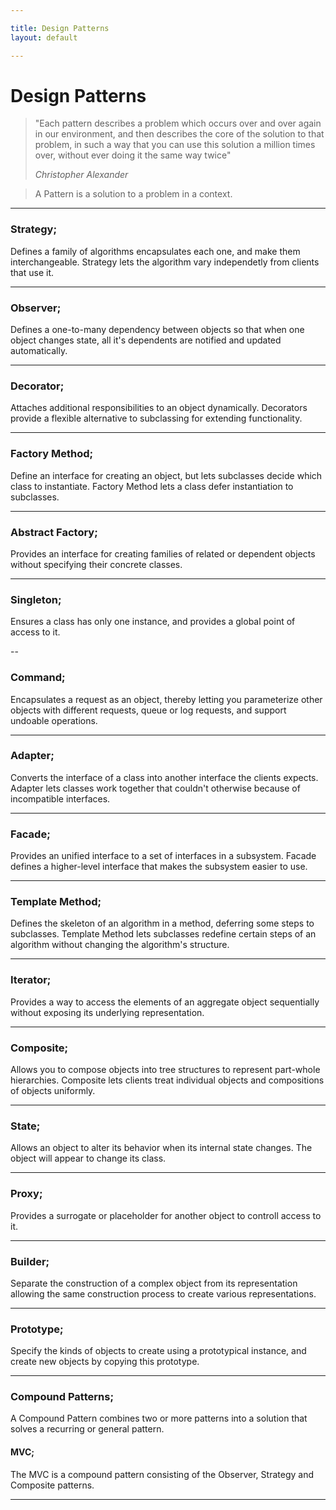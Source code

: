 ```yaml
---

title: Design Patterns
layout: default

---
```


# Design Patterns

> "Each pattern describes a problem which occurs over and over again in our environment, and then describes the core of the solution to that problem, in such a way that you can use this solution a million times over, without ever doing it the same way twice"
> 
> _Christopher Alexander_


> A Pattern is a solution to a problem in a context.

---

### Strategy;
Defines a family of algorithms encapsulates each one, and make them interchangeable.
Strategy lets the algorithm vary independetly from clients that use it.

---

### Observer;
Defines a one-to-many dependency between objects so that when one object changes state, all it's dependents are notified and updated automatically.

---

### Decorator;
Attaches additional responsibilities to an object dynamically. Decorators provide a flexible alternative to subclassing for extending functionality.

---

### Factory Method;
Define an interface for creating an object, but lets subclasses decide which class to instantiate. Factory Method lets a class defer instantiation to subclasses.

---

### Abstract Factory;
Provides an interface for creating families of related or dependent objects without specifying their concrete classes.

---

### Singleton;
Ensures a class has only one instance, and provides a global point of access to it.

--

### Command;
Encapsulates a request as an object, thereby letting you parameterize other objects with different requests, queue or log requests, and support undoable operations.

---

### Adapter;
Converts the interface of a class into another interface the clients expects. Adapter lets classes work together that couldn't otherwise because of incompatible interfaces.

---

### Facade;
Provides an unified interface to a set of interfaces in a subsystem. Facade defines a higher-level interface that makes the subsystem easier to use.

---

### Template Method;
Defines the skeleton of an algorithm in a method, deferring some steps to subclasses. Template Method lets subclasses redefine certain steps of an algorithm without changing the algorithm's structure.

---

### Iterator;
Provides a way to access the elements of an aggregate object sequentially without exposing its underlying representation.

---

### Composite;
Allows you to compose objects into tree structures to represent part-whole hierarchies. Composite lets clients treat individual objects and compositions of objects uniformly.

---

### State;
Allows an object to alter its behavior when its internal state changes. The object will appear to change its class.

---

### Proxy;
Provides a surrogate or placeholder for another object to controll access to it.

---

### Builder;
Separate the construction of a complex object from its representation allowing the same construction process to create various representations.

---

### Prototype;
Specify the kinds of objects to create using a prototypical instance, and create new objects by copying this prototype.

---

### Compound Patterns;
A Compound Pattern combines two or more patterns into a solution that solves a recurring or general pattern.

#### MVC;
The MVC is a compound pattern consisting of the Observer, Strategy and Composite patterns.

---
